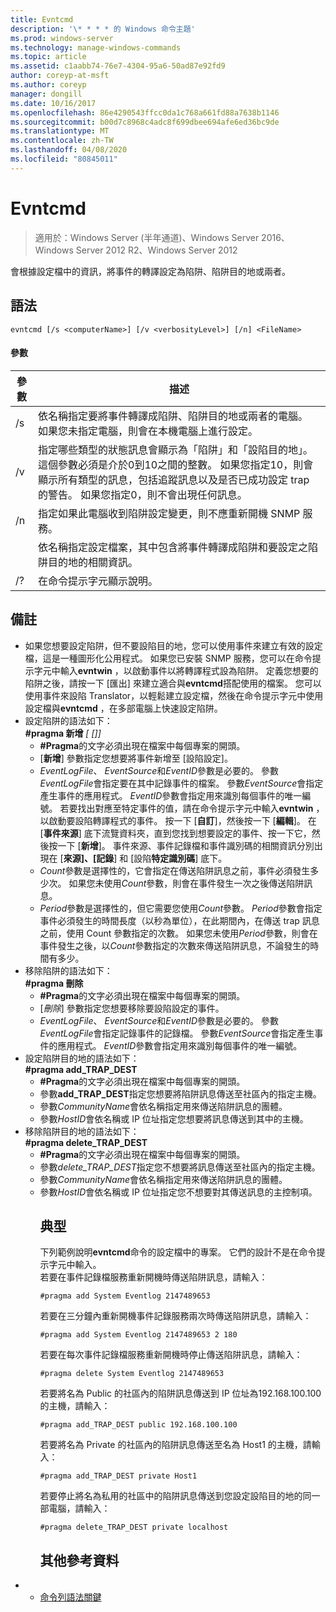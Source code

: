 ```yaml
---
title: Evntcmd
description: '\* * * * 的 Windows 命令主題'
ms.prod: windows-server
ms.technology: manage-windows-commands
ms.topic: article
ms.assetid: c1aabb74-76e7-4304-95a6-50ad87e92fd9
author: coreyp-at-msft
ms.author: coreyp
manager: dongill
ms.date: 10/16/2017
ms.openlocfilehash: 86e4290543ffcc0da1c768a661fd88a7638b1146
ms.sourcegitcommit: b00d7c8968c4adc8f699dbee694afe6ed36bc9de
ms.translationtype: MT
ms.contentlocale: zh-TW
ms.lasthandoff: 04/08/2020
ms.locfileid: "80845011"
---
```

# <a name="evntcmd"></a>Evntcmd

>適用於：Windows Server (半年通道)、Windows Server 2016、Windows Server 2012 R2、Windows Server 2012

會根據設定檔中的資訊，將事件的轉譯設定為陷阱、陷阱目的地或兩者。   
## <a name="syntax"></a>語法  
```  
evntcmd [/s <computerName>] [/v <verbosityLevel>] [/n] <FileName>  
```  
#### <a name="parameters"></a>參數  

|      參數      |                                                                                                                                                            描述                                                                                                                                                             |
|---------------------|------------------------------------------------------------------------------------------------------------------------------------------------------------------------------------------------------------------------------------------------------------------------------------------------------------------------------------|
|  /s <computerName>  |                                                         依名稱指定要將事件轉譯成陷阱、陷阱目的地或兩者的電腦。 如果您未指定電腦，則會在本機電腦上進行設定。                                                          |
| /v <verbosityLevel> | 指定哪些類型的狀態訊息會顯示為「陷阱」和「設陷目的地」。 這個參數必須是介於0到10之間的整數。 如果您指定10，則會顯示所有類型的訊息，包括追蹤訊息以及是否已成功設定 trap 的警告。 如果您指定0，則不會出現任何訊息。 |
|         /n          |                                                                                                           指定如果此電腦收到陷阱設定變更，則不應重新開機 SNMP 服務。                                                                                                            |
|     <FileName>      |                                                                                     依名稱指定設定檔案，其中包含將事件轉譯成陷阱和要設定之陷阱目的地的相關資訊。                                                                                     |
|         /?          |                                                                                                                                                在命令提示字元顯示說明。                                                                                                                                                |

## <a name="remarks"></a>備註  
- 如果您想要設定陷阱，但不要設陷目的地，您可以使用事件來建立有效的設定檔，這是一種圖形化公用程式。 如果您已安裝 SNMP 服務，您可以在命令提示字元中輸入**evntwin** ，以啟動事件以將轉譯程式設為陷阱。 定義您想要的陷阱之後，請按一下 [匯出] 來建立適合與**evntcmd**搭配使用的檔案。 您可以使用事件來設陷 Translator，以輕鬆建立設定檔，然後在命令提示字元中使用設定檔與**evntcmd** ，在多部電腦上快速設定陷阱。  
- 設定陷阱的語法如下：  
  **#pragma 新增**<em><EventLogFile> <EventSource> <EventID> [<Count> [<Period>]]</em>  
  -   **#Pragma**的文字必須出現在檔案中每個專案的開頭。  
  -   [**新增**] 參數指定您想要將事件新增至 [設陷設定]。  
  -   *EventLogFile*、 *EventSource*和*EventID*參數是必要的。 參數*EventLogFile*會指定要在其中記錄事件的檔案。 參數*EventSource*會指定產生事件的應用程式。 *EventID*參數會指定用來識別每個事件的唯一編號。 若要找出對應至特定事件的值，請在命令提示字元中輸入**evntwin** ，以啟動要設陷轉譯程式的事件。 按一下 [**自訂**]，然後按一下 [**編輯**]。 在 [**事件來源**] 底下流覽資料夾，直到您找到想要設定的事件、按一下它，然後按一下 [**新增**]。 事件來源、事件記錄檔和事件識別碼的相關資訊分別出現在 [**來源]、[記錄**] 和 [設陷**特定識別碼**] 底下。  
  -   *Count*參數是選擇性的，它會指定在傳送陷阱訊息之前，事件必須發生多少次。 如果您未使用*Count*參數，則會在事件發生一次之後傳送陷阱訊息。  
  -   *Period*參數是選擇性的，但它需要您使用*Count*參數。 *Period*參數會指定事件必須發生的時間長度（以秒為單位），在此期間內，在傳送 trap 訊息之前，使用 Count 參數指定的次數。 如果您未使用*Period*參數，則會在事件發生之後，以*Count*參數指定的次數來傳送陷阱訊息，不論發生的時間有多少。  
- 移除陷阱的語法如下：  
  **#pragma 刪除**<em><EventLogFile> <EventSource> <EventID></em>  
  -   **#Pragma**的文字必須出現在檔案中每個專案的開頭。  
  -   [*刪除*] 參數指定您想要移除要設陷設定的事件。  
  -   *EventLogFile*、 *EventSource*和*EventID*參數是必要的。 參數*EventLogFile*會指定記錄事件的記錄檔。 參數*EventSource*會指定產生事件的應用程式。 *EventID*參數會指定用來識別每個事件的唯一編號。  
- 設定陷阱目的地的語法如下：  
  **#pragma add_TRAP_DEST**<em><CommunityName> <HostID></em>  
  -   **#Pragma**的文字必須出現在檔案中每個專案的開頭。  
  -   參數**add_TRAP_DEST**指定您想要將陷阱訊息傳送至社區內的指定主機。  
  -   參數*CommunityName*會依名稱指定用來傳送陷阱訊息的團體。  
  -   參數*HostID*會依名稱或 IP 位址指定您想要將訊息傳送到其中的主機。  
- 移除陷阱目的地的語法如下：  
  **#pragma delete_TRAP_DEST**<em><CommunityName> <HostID></em>  
  - **#Pragma**的文字必須出現在檔案中每個專案的開頭。  
  - 參數*delete_TRAP_DEST*指定您不想要將訊息傳送至社區內的指定主機。  
  - 參數*CommunityName*會依名稱指定用來傳送陷阱訊息的團體。  
  - 參數*HostID*會依名稱或 IP 位址指定您不想要對其傳送訊息的主控制項。  
    ## <a name="examples"></a><a name=BKMK_Examples></a>典型  
    下列範例說明**evntcmd**命令的設定檔中的專案。 它們的設計不是在命令提示字元中輸入。  
    若要在事件記錄檔服務重新開機時傳送陷阱訊息，請輸入：  
    ```  
    #pragma add System Eventlog 2147489653  
    ```  
    若要在三分鐘內重新開機事件記錄服務兩次時傳送陷阱訊息，請輸入：  
    ```  
    #pragma add System Eventlog 2147489653 2 180  
    ```  
    若要在每次事件記錄檔服務重新開機時停止傳送陷阱訊息，請輸入：  
    ```  
    #pragma delete System Eventlog 2147489653  
    ```  
    若要將名為 Public 的社區內的陷阱訊息傳送到 IP 位址為192.168.100.100 的主機，請輸入：  
    ```  
    #pragma add_TRAP_DEST public 192.168.100.100  
    ```  
    若要將名為 Private 的社區內的陷阱訊息傳送至名為 Host1 的主機，請輸入：  
    ```  
    #pragma add_TRAP_DEST private Host1  
    ```  
    若要停止將名為私用的社區中的陷阱訊息傳送到您設定設陷目的地的同一部電腦，請輸入：  
    ```  
    #pragma delete_TRAP_DEST private localhost  
    ```  
    ## <a name="additional-references"></a>其他參考資料  
- - [命令列語法關鍵](command-line-syntax-key.md)  
